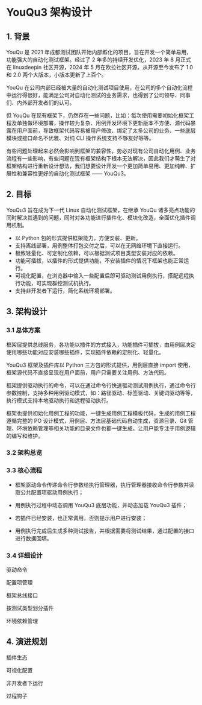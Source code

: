 # YouQu3 架构设计

## 1. 背景

YouQu 是 2021 年成都测试团队开始内部孵化的项目，旨在开发一个简单易用，功能强大的自动化测试框架。经过了 2 年多的持续开发优化，2023 年 8 月正式在 linuxdeepin 社区开源，2024 年 5 月在欧拉社区开源。从开源至今发布了 1.0 和 2.0 两个大版本，小版本更新了上百个。

YouQu 在公司内部已经被大量的自动化测试项目使用，在公司的多个自动化流程中运行得很好，能满足公司对自动化测试的业务需求，也得到了公司领导、同事们、内外部开发者们的认可。

但 YouQu 在现有框架下，仍然存在一些问题，比如：每次使用需要初始化框架工程及单独做环境部署，操作较为复杂、用例开发环境下更新版本不方便、源代码暴露在用户面前，导致框架代码容易被用户修改、绑定了太多公司的业务、一些底层模块或接口命名不优雅、对纯 CLI 操作系统支持不够友好等等。

有些问题处理起来必然会影响到框架的兼容性，势必对现有公司自动化用例、业务流程有一些影响，有些问题在现有框架结构下根本无法解决，因此我们才萌生了对框架结构进行重新设计想法，我们想要设计开发一个更加简单易用、更加纯粹、扩展性和兼容性更好的自动化测试框架 —— YouQu3。

## 2. 目标

YouQu3 旨在成为下一代 Linux 自动化测试框架，在继承 YouQu 诸多亮点功能的同时解决其遇到的问题，同时对各功能进行插件化、模块化改造，全面优化插件调用机制。

- 以 Python 包的形式提供框架能力，方便安装、更新。
- 支持离线部署，用例整体打包交付之后，可以在无网络环境下直接运行。
- 极致轻量化、可定制化依赖，可以根据测试项目类型安装对应的依赖。
- 功能可插拔，以插件的形式提供功能，不安装插件的情况下框架也能正常运行。
- 可视化配置，在浏览器中输入一些配置后即可驱动测试用例执行，搭配远程执行功能，可实现群控测试机执行。
- 支持非开发者下运行，简化系统环境部署。

## 3. 架构设计

### 3.1 总体方案

框架层提供总线服务，各功能以插件的方式接入，功能插件可插拔，由用例层决定使用哪些功能对应安装哪些插件，实现插件依赖的定制化、轻量化。

YouQu3 框架及插件库以 Python 三方包的形式提供，用例层直接 import 使用，框架源代码不直接呈现在用户面前，用户只需要关注用例、方法代码。

框架提供驱动执行的命令，可以在通过命令行快速驱动测试用例执行，通过命令行参数控制，支持多种用例驱动模式，如：路径驱动、标签驱动、关键词驱动等等，执行模式支持本地驱动执行和远程驱动执行。

框架也提供初始化用例工程的功能，一键生成用例工程模板代码，生成的用例工程遵循完整的 PO 设计模式，用例层、方法层基础代码自动生成，资源目录、Git 管理、环境依赖管理等相关功能的目录文件也都一键生成，让用户能专注于用例逻辑的编写和维护。

### 3.2 架构总览

### 3.3 核心流程

- 框架驱动命令传递命令行参数给执行管理器，执行管理器接收命令行参数并读取公共配置项驱动用例执行；

- 用例执行过程中动态调用 YouQu3 底层功能，并动态加载 YouQu3 插件；

- 若插件已经安装，也正常调用，否则提示用户进行安装；

- 用例执行完成后生成多种测试报告，并根据需要将测试结果，通过配置的接口进行数据回填。

### 3.4 详细设计

驱动命令

配置项管理

框架总线接口

按测试类型划分插件

环境依赖管理

## 4. 演进规划

插件生态

可视化配置

非开发者下运行

过程钩子
